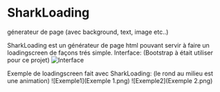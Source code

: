 # SharkLoading
génerateur de page (avec background, text, image etc..)

SharkLoading est un générateur de page html pouvant servir à faire un loadingscreen de façons trés simple.
Interface: (Bootstrap à était utiliser pour ce projet)
![Interface](Interface.png)

Exemple de loadingscreen fait avec SharkLoading: (le rond au milieu est une animation)
![Exemple1](Exemple 1.png)
![Exemple2](Exemple 2.png)
